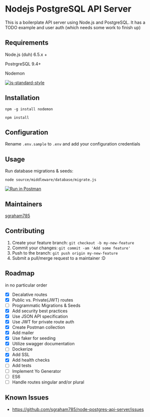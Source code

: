 # Nodejs PostgreSQL API Server

This is a boilerplate API server using Node.js and PostgreSQL.  It has a TODO example and user auth (which needs some work to finish up)

## Requirements
Node.js (duh) 6.5.x +

PostrgreSQL 9.4+

Nodemon

[![js-standard-style](https://cdn.rawgit.com/feross/standard/master/badge.svg)](https://github.com/feross/standard)

## Installation

`npm -g install nodemon`

`npm install`

## Configuration

Rename `.env.sample` to `.env` and add your configuration credentials

## Usage

Run database migrations & seeds:

`node source/middleware/database/migrate.js `

[![Run in Postman](https://run.pstmn.io/button.svg)](https://app.getpostman.com/run-collection/f8493f5b75ab1b296b22)

## Maintainers

[sgraham785](https://github.com/sgraham785)

## Contributing

1. Create your feature branch: `git checkout -b my-new-feature`
2. Commit your changes: `git commit -am 'Add some feature'`
3. Push to the branch: `git push origin my-new-feature`
4. Submit a pull/merge request to a maintainer :D

## Roadmap
in no particular order

- [x] Decalative routes
- [x] Public vs. Private(JWT) routes
- [ ] Programmatic Migrations & Seeds
- [x] Add security best practices
- [x] Use JSON API specification
- [x] Use JWT for private route auth
- [x] Create Postman collection
- [x] Add mailer
- [x] Use faker for seeding
- [x] Utilize swagger documentation
- [ ] Dockerize
- [x] Add SSL
- [x] Add health checks
- [ ] Add tests
- [ ] Implement Yo Generator 
- [ ] ES6
- [ ] Handle routes singular and/or plural

## Known Issues
* https://github.com/sgraham785/node-postgres-api-server/issues
